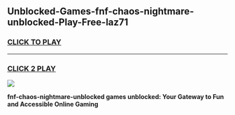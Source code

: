 
## Unblocked-Games-fnf-chaos-nightmare-unblocked-Play-Free-laz71
<h3>
<a href="https://premium76.site?title=fnf-chaos-nightmare-unblocked&ref=18A1">CLICK TO PLAY</a></h3>
<hr>

<h3>
<a href="https://premium76.site?title=fnf-chaos-nightmare-unblocked&ref=18A1">CLICK 2 PLAY</a>
  
</h3>

<a href="https://premium76.site?title=fnf-chaos-nightmare-unblocked&ref=18A1"><img src="https://clearcache.store/games.png"></a>


**fnf-chaos-nightmare-unblocked games unblocked: Your Gateway to Fun and Accessible Online Gaming**
